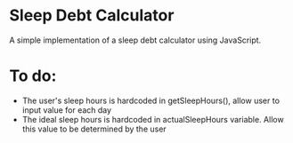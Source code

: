 # Sleep Debt Calculator

A simple implementation of a sleep debt calculator using JavaScript.

To do:
======
- The user's sleep hours is hardcoded in getSleepHours(), allow user to input
value for each day
- The ideal sleep hours is hardcoded in actualSleepHours variable. Allow this
value to be determined by the user
